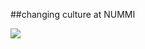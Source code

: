 <!-- .slide: data-background="resources/footer.svg" data-background-size="contain" data-background-position="bottom"  -->

##changing culture at NUMMI

<img class="plain" src="resources/andon-chord.png" />


<aside class="notes">
</aside>
